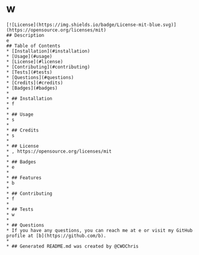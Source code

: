 # w
    [![License](https://img.shields.io/badge/License-mit-blue.svg)](https://opensource.org/licenses/mit)
    ## Description
    e
    ## Table of Contents
    * [Installation](#installation)
    * [Usage](#usage)
    * [License](#license)
    * [Contributing](#contributing)
    * [Tests](#tests)
    * [Questions](#questions)
    * [Credits](#credits)
    * [Badges](#badges)
    * 
    * ## Installation
    * f
    * 
    * ## Usage
    * s
    * 
    * ## Credits
    * s
    * 
    * ## License
    * , https://opensource.org/licenses/mit
    * 
    * ## Badges
    * e
    * 
    * ## Features
    * b
    * 
    * ## Contributing
    * f
    * 
    * ## Tests
    * w
    * 
    * ## Questions
    * If you have any questions, you can reach me at e or visit my GitHub profile at [b](https://github.com/b).
    * 
    * ## Generated README.md was created by @CWOChris
  